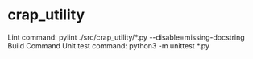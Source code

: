 # crap_utility

Lint command: pylint ./src/crap_utility/*.py --disable=missing-docstring
Build Command
Unit test command: python3 -m unittest *.py


